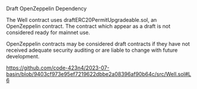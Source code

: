 Draft OpenZeppelin Dependency

The Well contract uses draftERC20PermitUpgradeable.sol, an OpenZeppelin contract. The contract which appear as a draft is not considered ready for mainnet use.

OpenZeppelin contracts may be considered draft contracts if they have not received adequate security auditing or are liable to change with future development.

https://github.com/code-423n4/2023-07-basin/blob/9403cf973e95ef7219622dbbe2a08396af90b64c/src/Well.sol#L6